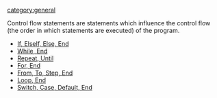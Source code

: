 <category:general>

Control flow statements are statements which influence the control flow
(the order in which statements are executed) of the program.

-   [If, ElseIf, Else, End](If "wikilink")
-   [While, End](While "wikilink")
-   [Repeat, Until](Repeat "wikilink")
-   [For, End](For "wikilink")
-   [From, To, Step, End](From "wikilink")
-   [Loop, End](Loop "wikilink")
-   [Switch, Case, Default, End](Switch "wikilink")

